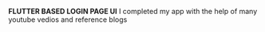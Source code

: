 **FLUTTER BASED LOGIN PAGE UI**
I completed my app with the help of many youtube vedios and reference blogs
